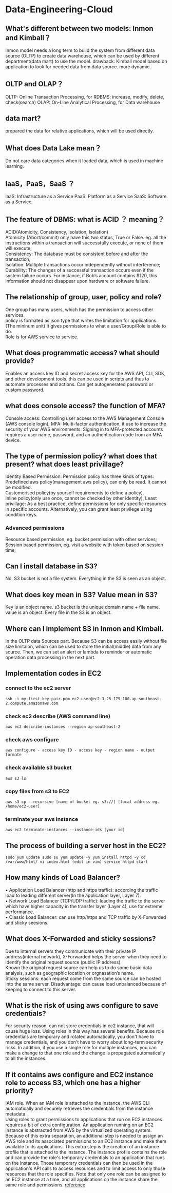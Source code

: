 # Data-Engineering-Cloud

## What's different between two models: Inmon and Kimball？ 
Inmon model needs a long term to build the system from different data source (OLTP) to create data warehouse, which can be used by different department(data mart) to use the model.
drawback: 
Kimball model based on application to look for needed data from data source. more dynamic.
## OLTP and OLAP？
OLTP: Online Transaction Processing, for RDBMS: increase, modify, delete, check(search)
OLAP: On-Line Analytical Processing, for Data warehouse
## data mart?
prepared the data for relative applications, which will be used directly.
## What does Data Lake mean？
Do not care data categories when it loaded data, which is used in machine learning. 
## IaaS，PaaS，SaaS ？ 
IaaS: Infrastructure as a Service PaaS: Platform as a Service SaaS: Software as a Service 
## The feature of DBMS: what is ACID ？ meaning？ 
ACID(Atomicity, Consistency, Isolation, Isolation)  
Atomicity (Abort/commit) only have this two status, True or False. eg.  all the instructions within a transaction will successfully execute, or none of them will execute;  
Consistency: The database must be consistent before and after the transaction;  
Isolation: Multiple transactions occur independently without interference;  
Durability: The changes of a successful transaction occurs even if the system failure occurs. For instance, if Bob’s account contains $120, this information should not disappear upon hardware or software failure.

## The relationship of group, user, policy and role?
One group has many users, which has the permission to access other services.  
policy is formated as json type that writes the limitation for applications. (The mininum unit) It gives permissions to what a user/Group/Role is able to do.  
Role is for AWS service to service.

## What does programmatic access? what should provide?
Enables an access key ID and secret access key for the AWS API, CLI, SDK, and other development tools. this can be used in scripts and thus to automate processes and actions. Can get autogenerated password or custom password.

## what does console access? the function of MFA?
Console access: Controlling user access to the AWS Management Console (AWS console login);
MFA: Multi-factor authentication, it use to increase the security of your AWS environments. Signing in to MFA-protected accounts requires a user name, password, and an authentication code from an MFA device.

## The type of permission policy? what does that present? what does least privillage?
Identity Based Permission: Permission policy has three kinds of types:  
Predefined aws policy(management aws policy), can only be read. It cannot be modified.  
Customerised policy(by yourself requirements to define a policy).  
Inline policy(only use once, cannot be checked by other identity), 
Least privillage: As a best practice, define permissions for only specific
resources in specific accounts. Alternatively, you can grant least privilege
using condition keys.  
### Advanced permissions
Resource based permission, eg. bucket permission with other services;  
Session based permission, eg. visit a website with token based on session time;  


## Can I install database in S3?
No. S3 bucket is not a file system. Everything in the S3 is seen as an object.

## What does key mean in S3? Value mean in S3?
Key is an object name. s3 bucket is the unique domain name + file name.  
value is an object. Every file in the S3 is an object.

## Where can I implement S3 in Inmon and Kimball.
In the OLTP data Sources part. Because S3 can be access easily without file size limitaion, which can be used to store the initial(middle) data from any source. Then, we can set an alert or lambda to reminder or automatic operation data processing in the next part.

## Implementation codes in EC2
### connect to the ec2 server
`ssh -i my-first-key-pair.pem ec2-user@ec2-3-25-179-100.ap-southeast-2.compute.amazonaws.com`

### check ec2 describe (AWS command line)
`aws ec2 describe-instances --region ap-southeast-2`

### check aws configure
`aws configure
		- access key ID
		- access key
		- region name
		- output formate`

### check available s3 bucket
`aws s3 ls`

### copy files from s3 to EC2
`aws s3 cp --recursive [name of bucket eg. s3://] [local address eg. /home/ec2-user]`

### terminate your aws instance
`aws ec2 terminate-instances --instance-ids [your id]`

## The process of building a server host in the EC2?
`sudo yum update
sudo su
yum update -y
yum install httpd -y
cd /var/www/html/
vi index.html (edit in vim)
service httpd start`

## How many kinds of Load Balancer?
• Application Load Balancer (http and https traffic): according the
traffic load to leading different server(In the application layer, Layer 7).  
• Network Load Balancer (TCP/UDP traffic): leading the traffic to the
server which have higher capacity in the transfer layer (Layer 4),
use for extreme performance.  
• Classic Load Balancer: can use http/https and TCP traffic by X-Forwarded and sticky seesions.

## What does X-Forwarded and sticky sessions?
Due to internal servers they communicate with their private IP address(internal network),
X-Forwarded helps the server when they need to identify the original
request source (public IP address).  
Known the original request source can help us to do some basic data
analysis, such as geographic location or orgnasation’s name.  
Sticky sessions: each request come from the same source can be hosted
into the same server. Disadvantage: can cause load unbalanced because of keeping to connect to this server.

## What is the risk of using aws configure to save credentials?
For security reason, can not store credentials in ec2 instance, that will
cause huge loss. Using roles in this way has several benefits. Because role
credentials are temporary and rotated automatically, you don't have to
manage credentials, and you don't have to worry about long-term
security risks. In addition, if you use a single role for multiple instances,
you can make a change to that one role and the change is propagated
automatically to all the instances.

## If it contains aws configure and EC2 instance role to access S3, which one has a higher priority?
IAM role. When an IAM role is attached to the instance, the AWS CLI
automatically and securely retrieves the credentials from the instance
metadata.  
Using roles to grant permissions to applications that run on EC2
instances requires a bit of extra configuration. An application running on
an EC2 instance is abstracted from AWS by the virtualized operating
system. Because of this extra separation, an additional step is needed to
assign an AWS role and its associated permissions to an EC2 instance and
make them available to its applications. This extra step is the creation of
an instance profile that is attached to the instance. The instance profile
contains the role and can provide the role's temporary credentials to an
application that runs on the instance. Those temporary credentials can
then be used in the application's API calls to access resources and to
limit access to only those resources that the role specifies. Note that
only one role can be assigned to an EC2 instance at a time, and all
applications on the instance share the same role and permissions.
[reference](https://docs.aws.amazon.com/IAM/latest/UserGuide/id_roles_use_switch-role-ec2.html#roles-usingrole-ec2instance-permissions)
